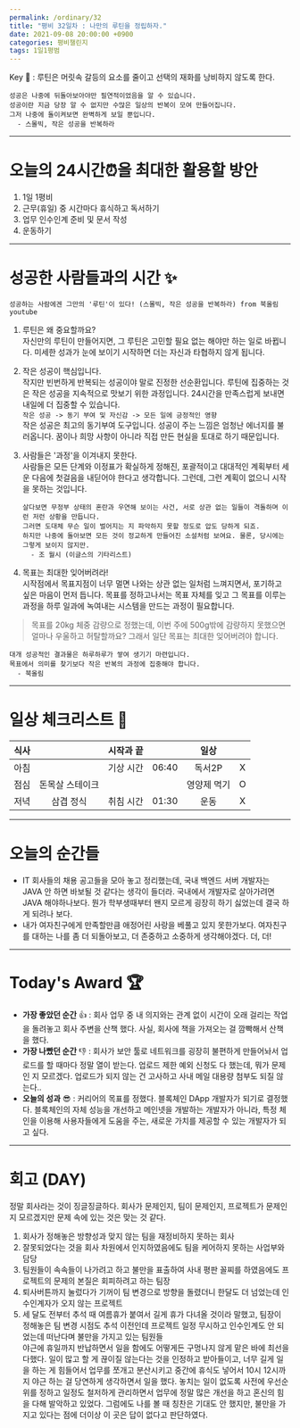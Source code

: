 ```yaml
---
permalink: /ordinary/32
title: "평비 32일차 : 나만의 루틴을 정립하자."
date: 2021-09-08 20:00:00 +0900
categories: 평비챌린지
tags: 1일1평범
---  
```

Key 🔑 : 루틴은 머릿속 갈등의 요소를 줄이고 선택의 재화를 낭비하지 않도록 한다.
```
성공은 나중에 뒤돌아보아야만 필연적이었음을 알 수 있습니다.
성공이란 지금 당장 알 수 없지만 수많은 일상의 반복이 모여 만들어집니다.
그저 나중에 돌이켜보면 완벽하게 보일 뿐입니다.
  - 스몰빅, 작은 성공을 반복하라
```

---
# 오늘의 24시간⏰을 최대한 활용할 방안  
1. 1일 1평비  
2. 근무(휴일) 중 시간마다 휴식하고 독서하기  
3. 업무 인수인계 준비 및 문서 작성  
4. 운동하기

---
# 성공한 사람들과의 시간 ✨
`성공하는 사람에겐 그만의 '루틴'이 있다! (스몰빅, 작은 성공을 반복하라) from 북올림 youtube`  
1. 루틴은 왜 중요할까요?  
  자신만의 루틴이 만들어지면, 그 루틴은 고민할 필요 없는 해야만 하는 일로 바뀝니다. 미세한 성과가 눈에 보이기 시작하면 더는 자신과 타협하지 않게 됩니다.  
2. 작은 성공이 핵심입니다.  
  작지만 빈번하게 반복되는 성공이야 말로 진정한 선순환입니다. 루틴에 집중하는 것은 작은 성공을 지속적으로 맛보기 위한 과정입니다. 24시간을 만족스럽게 보내면 내일에 더 집중할 수 있습니다.  
  `작은 성공 -> 동기 부여 및 자신감 -> 모든 일에 긍정적인 영향`  
  작은 성공은 최고의 동기부여 도구입니다. 성공이 주는 느낌은 엄청난 에너지를 불러옵니다. 꿈이나 희망 사항이 아니라 직접 만든 현실을 토대로 하기 때문입니다.  
3. 사람들은 '과정'을 이겨내지 못한다.  
  사람들은 모든 단계와 이정표가 확실하게 정해진, 포괄적이고 대대적인 계획부터 세운 다음에 첫걸음을 내딛어야 한다고 생각합니다. 그런데, 그런 계획이 없으니 시작을 못하는 것입니다.  

    ```
    살다보면 무정부 상태의 혼란과 우연해 보이는 사건, 서로 상관 없는 일들이 격돌하며 이런 저런 상황을 만듭니다.
    그러면 도대체 무슨 일이 벌어지는 지 파악하지 못할 정도로 압도 당하게 되죠.
    하지만 나중에 돌아보면 모든 것이 정교하게 만들어진 소설처럼 보여요. 물론, 당시에는 그렇게 보이지 않지만.
      - 조 월시 (이글스의 기타리스트)
    ```

4. 목표는 최대한 잊어버려라!  
  시작점에서 목표지점이 너무 멀면 나와는 상관 없는 일처럼 느껴지면서, 포기하고 싶은 마음이 먼저 듭니다. 목표를 정하고나서는 목표 자체를 잊고 그 목표를 이루는 과정을 하루 일과에 녹여내는 시스템을 만드는 과정이 필요합니다.  

  > 목표를 20kg 체중 감량으로 정했는데, 이번 주에 500g밖에 감량하지 못했으면 얼마나 우울하고 허탈할까요? 그래서 일단 목표는 최대한 잊어버려야 합니다.

  ```
  대개 성공적인 결과물은 하루하루가 쌓여 생기기 마련입니다.
  목표에서 의미를 찾기보다 작은 반복의 과정에 집중해야 합니다.
    - 북올림
  ```

---
# 일상 체크리스트 📃  

| 식사 |  | 시작과 끝 |  | 일상 |  |
|:----:|:----:|:----:|:----:|:----:|:----:|
| 아침 |  | 기상 시간 | 06:40 | 독서2P | X |
| 점심 | 돈목살 스테이크 |  |  | 영양제 먹기 | O |
| 저녁 | 삼겹 정식 | 취침 시간 | 01:30 | 운동 | X |

---
# 오늘의 순간들  
- IT 회사들의 채용 공고들을 모아 놓고 정리했는데, 국내 백엔드 서버 개발자는 JAVA 안 하면 바보될 것 같다는 생각이 들더라. 국내에서 개발자로 살아가려면 JAVA 해야하나보다. 뭔가 학부생때부터 왠지 모르게 굉장히 하기 싫었는데 결국 하게 되려나 보다.  
- 내가 여자친구에게 만족할만큼 애정어린 사랑을 베풀고 있지 못한가보다. 여자친구를 대하는 나를 좀 더 되돌아보고, 더 존중하고 소중하게 생각해야겠다. 더, 더!

---
# Today's Award 🏆  
- **가장 좋았던 순간** 👍 : 회사 업무 중 내 의지와는 관계 없이 시간이 오래 걸리는 작업을 돌려놓고 회사 주변을 산책 했다. 사실, 회사에 책을 가져오는 걸 깜빡해서 산책을 했다.  
- **가장 나빴던 순간** 👎 : 회사가 보안 툴로 네트워크를 굉장히 불편하게 만들어놔서 업로드를 할 때마다 정말 열이 받는다. 업로드 제한 예외 신청도 다 했는데, 뭐가 문제인 지 모르겠다. 업로드가 되지 않는 건 고사하고 사내 메일 대용량 첨부도 되질 않는다..  
- **오늘의 성과** 😎 : 커리어의 목표를 정했다. 블록체인 DApp 개발자가 되기로 결정했다. 블록체인의 자체 성능을 개선하고 메인넷을 개발하는 개발자가 아니라, 특정 체인을 이용해 사용자들에게 도움을 주는, 새로운 가치를 제공할 수 있는 개발자가 되고 싶다.  

---
# 회고 (DAY)
정말 회사라는 것이 징글징글하다. 회사가 문제인지, 팀이 문제인지, 프로젝트가 문제인지 모르겠지만 문제 속에 있는 것은 맞는 것 같다.  
1. 회사가 정해놓은 방향성과 맞지 않는 팀을 재정비하지 못하는 회사  
2. 잘못되었다는 것을 회사 차원에서 인지하였음에도 팀을 케어하지 못하는 사업부와 담당  
3. 팀원들이 속속들이 나가려고 하고 불만을 표출하여 사내 평판 꼴찌를 하였음에도 프로젝트의 문제의 본질은 회피하려고 하는 팀장  
4. 퇴사버튼까지 눌렀다가 기꺼이 팀 변경으로 방향을 돌렸더니 한달도 더 넘었는데 인수인계자가 오지 않는 프로젝트  
5. 세 달도 전부터 추석 때 여름휴가 붙여서 길게 휴가 다녀올 것이라 말했고, 팀장이 정해놓은 팀 변경 시점도 추석 이전인데 프로젝트 일정 무시하고 인수인계도 안 되었는데 떠난다며 불만을 가지고 있는 팀원들  
야근에 휴일까지 반납하면서 일을 함에도 어떻게든 구멍나지 않게 맡은 바에 최선을 다했다. 일이 많고 할 게 끊이질 않는다는 것을 인정하고 받아들이고, 너무 길게 일을 하는 게 힘들어서 업무를 쪼개고 분산시키고 중간에 휴식도 넣어서 10시 12시까지 야근 하는 걸 당연하게 생각하면서 일을 했다. 놓치는 일이 없도록 사전에 우선순위를 정하고 일정도 철저하게 관리하면서 업무에 정말 많은 개선을 하고 혼신의 힘을 다해 발악하고 있었다. 그럼에도 나를 볼 때 칭찬은 기대도 안 했지만, 불만을 가지고 있다는 점에 더이상 이 곳은 답이 없다고 판단하였다.